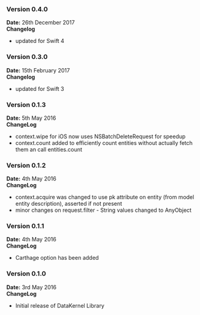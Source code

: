 ### Version 0.4.0
**Date:** 26th December 2017 <br />
**Changelog**

- updated for Swift 4

### Version 0.3.0
**Date:** 15th February 2017 <br />
**Changelog**

- updated for Swift 3

### Version 0.1.3
**Date:** 5th May 2016 <br />
**ChangeLog**

- context.wipe for iOS now uses NSBatchDeleteRequest for speedup
- context.count added to efficiently count entities without actually fetch them an call entities.count

### Version 0.1.2
**Date:** 4th May 2016 <br />
**ChangeLog**

- context.acquire was changed to use pk attribute on entity (from model entity description), asserted if not present
- minor changes on request.filter - String values changed to AnyObject

### Version 0.1.1
**Date:** 4th May 2016 <br />
**ChangeLog**

- Carthage option has been added

### Version 0.1.0
**Date:** 3rd May 2016 <br />
**ChangeLog** 

- Initial release of DataKernel Library
